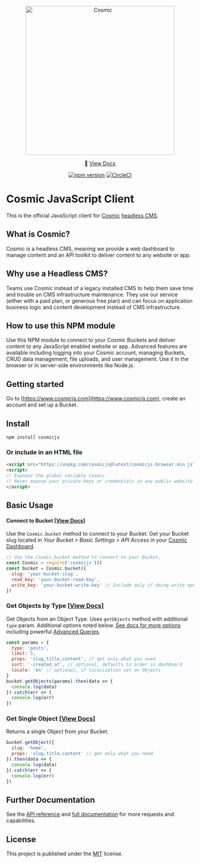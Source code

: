 <p align="center">
  <a href="https://www.cosmicjs.com"><img src="https://cdn.cosmicjs.com/3cf62ab0-8e13-11ea-9b8f-cd0254a8c979-cosmic-dark.svg" alt="Cosmic" width="400"></a>
</p>
<p align="center">
  📖 <a href="https://docs.cosmicjs.com">View Docs</a>
</p>
<p align="center">
	<a href="https://www.npmjs.com/package/cosmicjs"><img src="https://badge.fury.io/js/cosmicjs.svg" alt="npm version"></a>
	<a href="https://circleci.com/gh/cosmicjs/cosmicjs-node"><img src="https://circleci.com/gh/cosmicjs/cosmicjs-node.svg?style=shield" alt="CircleCI"></a>
</p>

# Cosmic JavaScript Client

This is the official JavaScript client for [Cosmic](https://www.cosmicjs.com) [headless CMS](https://www.cosmicjs.com/headless-cms).

## What is Cosmic?
Cosmic is a headless CMS, meaning we provide a web dashboard to manage content and an API toolkit to deliver content to any website or app.

## Why use a Headless CMS?
Teams use Cosmic instead of a legacy installed CMS to help them save time and trouble on CMS infrastructure maintenance. They use our service (either with a paid plan, or generous free plan) and can focus on application business logic and content development instead of CMS infrastructure.

## How to use this NPM module
Use this NPM module to connect to your Cosmic Buckets and deliver content to any JavaScript enabled website or app.  Advanced features are available including logging into your Cosmic account, managing Buckets, CRUD data management, file uploads, and user management. Use it in the browser or in server-side environments like Node.js.

## Getting started
Go to [https://www.cosmicjs.com](https://www.cosmicjs.com), create an account and set up a Bucket.

## Install
```
npm install cosmicjs
```
### Or include in an HTML file
```html
<script src="https://unpkg.com/cosmicjs@latest/cosmicjs.browser.min.js"></script>
<script>
// Exposes the global variable Cosmic
// Never expose your private keys or credentials in any public website's client-side code
</script>
```

## Basic Usage

#### Connect to Bucket [[View Docs](https://docs.cosmicjs.com/rest-api/buckets.html#connect-to-bucket)]
Use the `Cosmic.bucket` method to connect to your Bucket. Get your Bucket slug located in <i>Your Bucket > Basic Settings > API Access</i> in your [Cosmic Dashboard](https://www.cosmicjs.com/login).
```javascript
// Use the Cosmic.bucket method to connect to your Bucket.
const Cosmic = require('cosmicjs')()
const bucket = Cosmic.bucket({
  slug: 'your-bucket-slug',
  read_key: 'your-bucket-read-key',
  write_key: 'your-bucket-write-key' // Include only if doing write operations.
})
```

### Get Objects by Type [[View Docs](https://docs.cosmicjs.com/rest-api/objects.html#get-objects)]
Get Objects from an Object Type. Uses `getObjects` method with additional `type` param. Additional options noted below. [See docs for more options](https://docs.cosmicjs.com/rest-api/objects.html#get-objects) including powerful [Advanced Queries](https://docs.cosmicjs.com/rest-api/objects.html#advanced-queries-beta).
```javascript
const params = {
  type: 'posts',
  limit: 5,
  props: 'slug,title,content', // get only what you need
  sort: '-created_at', // optional, defaults to order in dashboard
  locale: 'en' // optional, if localization set on Objects
}
bucket.getObjects(params).then(data => {
  console.log(data)
}).catch(err => {
  console.log(err)
})
```

### Get Single Object [[View Docs](https://docs.cosmicjs.com/rest-api/objects.html#get-object)]
Returns a single Object from your Bucket.
```javascript
bucket.getObject({
  slug: 'home',
  props: 'slug,title,content' // get only what you need
}).then(data => {
  console.log(data)
}).catch(err => {
  console.log(err)
})
```
## Further Documentation
See the [API reference](API.md) and [full documentation](https://docs.cosmicjs.com/rest-api/objects.html#get-object) for more requests and capabilities.

## License
This project is published under the [MIT](LICENSE) license.